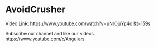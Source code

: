 # AvoidCrusher

Video Link: https://www.youtube.com/watch?v=uNrOjuYp4dI&t=159s

Subscribe our channel and like our videos https://www.youtube.com/c/Angulars
